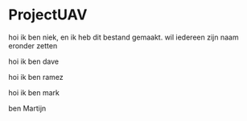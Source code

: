 ﻿# ProjectUAV
 
 hoi ik ben niek, en ik heb dit bestand gemaakt. wil iedereen zijn naam eronder zetten
 
 hoi ik ben dave
 
 hoi ik ben ramez

hoi ik ben mark

ben Martijn


